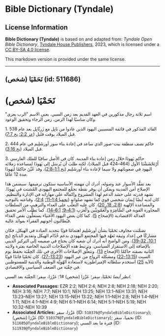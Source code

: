 # Bible Dictionary (Tyndale)

## License Information

**Bible Dictionary (Tyndale)** is based on and adapted from: _Tyndale Open Bible Dictionary_, [Tyndale House Publishers](https://tyndaleopenresources.com/), 2023, which is licensed under a [CC BY-SA 4.0 license](https://creativecommons.org/licenses/by-sa/4.0/legalcode.en).

This markdown version is provided under the same license.



--------------------------------

## نَحَمْيَا (شخص) (id: 511686)

نَحَمْيَا (شخص)
===============

اسم ثلاثة رجال مذكورين في العهد القديم بعد زمن السبي. يعني الاسم "الرب يعزي" وكان مناسبًا لهذا الزمن، زمن الرجاء وتحقيق الوعود.

1\. القائد المذكور في قائمة المسبيين اليهود الذين عادوا من بَابِل مع زَربَّابِل بعد عام 538 قبل الميلاد بوقت قليل ([عز 2:2؛](https://ref.ly/Ezra2:2) [نح 7:7](https://ref.ly/Neh7:7)).

2\. حاكم نصف منطقة بيت\-صور الذي ساعد في إعادة بناء سور أورشَلِيم في عام 444 قبل الميلاد ([نح 3:16](https://ref.ly/Neh3:16)).

3\. حاكم يَهوذَا خلال زمن إعادة بناء المدينة. كان في الأصل ساقيًا للملك الفارسي أَرْتَحْشَشْتَا الأول (464–424 قبل الميلاد)، لكنه طلبَ أن يُرسَل إلى يَهوذَا لمساعدة زملائه اليهود في صعوباتهم ولا سيما لإعادة بناء أورشَلِيم ([نح 1:1–2:8](https://ref.ly/Neh1:1-Neh2:8)). وقد عُيِّنَ حاكمًا ليَهوذَا مدة 12 عامًا.

بعد تفقُّد الأسوار عند وصوله، أدرك أن مهمته الأساسية ستكون ترميمها. سيضمن هذا الإصلاح أمن المدينة ويمكن أن يوفر نقطة تجمُّع للمجتمع اليهودي المُشتت في يَهوذَا. تشهد قدرته على حشد الدعم لهذا المشروع وإكماله على مهاراته في الإدارة والتنظيم. كان لديه أيضًا إيمان شخصي قوي كما تشهد صلواته ([نحميا 1:4–11؛](https://ref.ly/Neh1:4-Neh1:11) [2:4](https://ref.ly/Neh2:4))، وقناعته بالتوجيه والمساعدة الإلهية ([2:8، 18، 20](https://ref.ly/Neh2:8,Neh2:18,Neh2:20)). كان عليه التغلُّب على العداء والترهيب من السلطات المجاورة القوية في ٱلسَّامِرَةِ وٱلْعَمّونِيِّين وٱلْعَرَبِ ([4:1–9؛](https://ref.ly/Neh4:1-Neh4:9) [6:1–14](https://ref.ly/Neh6:1-Neh6:14)). كما تطلَّب الأمر تحقيق العدالة الاقتصادية (الإصحاح [5](https://ref.ly/Neh5:1-Neh5:19)). كما كان بعض اليهود الأغنياء يستغلُّون نقص الغذاء فيُطالبون أخوتهم الفقراء بفوائد عالية. 

تضمَّنت مخاوف نَحَمْيَا بشأن أورشَلِيم اهتمامًا قويًا بتجديد العبادة في الهيكل. فكان مشاركًا في إعداد وثيقة تَعهَّد فيها المجتمع اليهودي بدعم خُدّام الهيكل وتقديم الذبائح ([نح 10:1، 32–39](https://ref.ly/Neh10:1,Neh10:32-Neh10:39)). ومن الواضح أنه أدرك أن شعبه كان يحتاج في صميمه إلى التركيز الديني بالإضافة إلى الاستقرار السياسي. وترتبط هذه الإصلاحات الدينية الخاصة بفترة ولايته الثانية بصفته حاكمًا (الإصحاح [13](https://ref.ly/Neh13:1-Neh13:31)). وتتعلَّق الإصلاحات الأخرى في تلك الحِقْبَة بحفظ يوم السبت ([13:15–22](https://ref.ly/Neh13:15-Neh13:22)) ومشكلة الزواج من غير اليهود ([13:23–27](https://ref.ly/Neh13:23-Neh13:27)). كان نَحَمْيَا قائدًا قويًا (الآية [25](https://ref.ly/Neh13:25)) استخدم سلطاته الإمبراطورية لاستعادة الهُوِيَّة الوطنية والدينية للمستوطنين في حِقْبَة من الضعف السياسي والاقتصادي.

*انظر أيضا* نَحَمْيَا، سِفر؛ عَزْرَا (شخص) \#1؛ عَزْرَا، سِفر؛ الحِقْبَة بعد السبي.

* **Associated Passages:** EZR 2:2; NEH 2:4; NEH 2:8; NEH 2:18; NEH 2:20; NEH 3:16; NEH 7:7; NEH 10:1; NEH 13:25; NEH 13:1–NEH 13:31; NEH 13:23–NEH 13:27; NEH 13:15–NEH 13:22; NEH 1:1–NEH 2:8; NEH 1:4–NEH 1:11; NEH 4:1–NEH 4:9; NEH 6:1–NEH 6:14; NEH 5:1–NEH 5:19; NEH 10:32–NEH 10:39
* **Associated Articles:** عَزْرَا، سفر  (ID: `510376@TyndaleBibleDictionary`); عَزْرَا (شخص) (ID: `510379@TyndaleBibleDictionary`); نحميا، سفر (ID: `511685@TyndaleBibleDictionary`); فترة ما بعد السبي (ID: `511939@TyndaleBibleDictionary`)

